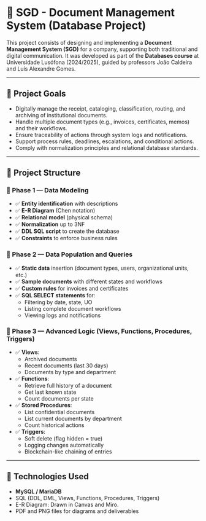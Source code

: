 # 📄 SGD - Document Management System (Database Project)

This project consists of designing and implementing a **Document Management System (SGD)** for a company, supporting both traditional and digital communication. It was developed as part of the **Databases course** at Universidade Lusófona (2024/2025), guided by professors João Caldeira and Luís Alexandre Gomes.

---

## 🎯 Project Goals

- Digitally manage the receipt, cataloging, classification, routing, and archiving of institutional documents.
- Handle multiple document types (e.g., invoices, certificates, memos) and their workflows.
- Ensure traceability of actions through system logs and notifications.
- Support process rules, deadlines, escalations, and conditional actions.
- Comply with normalization principles and relational database standards.

---

## 🧱 Project Structure

### 📌 Phase 1 — Data Modeling

- ✅ **Entity identification** with descriptions
- ✅ **E-R Diagram** (Chen notation)
- ✅ **Relational model** (physical schema)
- ✅ **Normalization** up to 3NF
- ✅ **DDL SQL script** to create the database
- ✅ **Constraints** to enforce business rules

### 📌 Phase 2 — Data Population and Queries

- ✅ **Static data** insertion (document types, users, organizational units, etc.)
- ✅ **Sample documents** with different states and workflows
- ✅ **Custom rules** for invoices and certificates
- ✅ **SQL SELECT statements** for:
  - Filtering by date, state, UO
  - Listing complete document workflows
  - Viewing logs and notifications

### 📌 Phase 3 — Advanced Logic (Views, Functions, Procedures, Triggers)

- ✅ **Views**:
  - Archived documents
  - Recent documents (last 30 days)
  - Documents by type and department
- ✅ **Functions**:
  - Retrieve full history of a document
  - Get last known state
  - Count documents per state
- ✅ **Stored Procedures**:
  - List confidential documents
  - List current documents by department
  - Count historical actions
- ✅ **Triggers**:
  - Soft delete (flag hidden = true)
  - Logging changes automatically
  - Blockchain-like chaining of entries

---

## 💾 Technologies Used

- **MySQL / MariaDB**  
- SQL (DDL, DML, Views, Functions, Procedures, Triggers)  
- E-R Diagram: Drawn in Canvas and Miro.
- PDF and PNG files for diagrams and deliverables
